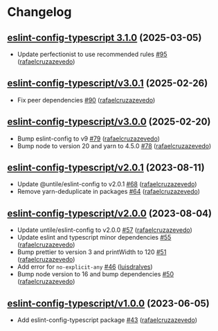 # Changelog

## [eslint-config-typescript 3.1.0](https://github.com/untile/js-configs/releases/tag/eslint-config-typescript/3.1.0) (2025-03-05)
- Update perfectionist to use recommended rules [\#95](https://github.com/untile/js-configs/pull/95) ([rafaelcruzazevedo](https://github.com/rafaelcruzazevedo))

## [eslint-config-typescript/v3.0.1](https://github.com/untile/js-configs/releases/tag/eslint-config-typescript/v3.0.1) (2025-02-26)
- Fix peer dependencies [\#90](https://github.com/untile/js-configs/pull/90) ([rafaelcruzazevedo](https://github.com/rafaelcruzazevedo))

## [eslint-config-typescript/v3.0.0](https://github.com/untile/js-configs/releases/tag/eslint-config-typescript/v3.0.0) (2025-02-20)
- Bump eslint-config to v9 [\#79](https://github.com/untile/js-configs/pull/79) ([rafaelcruzazevedo](https://github.com/rafaelcruzazevedo))
- Bump node to version 20 and yarn to 4.5.0 [\#78](https://github.com/untile/js-configs/pull/78) ([rafaelcruzazevedo](https://github.com/rafaelcruzazevedo))

## [eslint-config-typescript/v2.0.1](https://github.com/untile/js-configs/releases/tag/eslint-config-typescript/v2.0.1) (2023-08-11)
- Update @untile/eslint-config to v2.0.1 [\#68](https://github.com/untile/js-configs/pull/68) ([rafaelcruzazevedo](https://github.com/rafaelcruzazevedo))
- Remove yarn-deduplicate in packages [\#64](https://github.com/untile/js-configs/pull/64) ([rafaelcruzazevedo](https://github.com/rafaelcruzazevedo))

## [eslint-config-typescript/v2.0.0](https://github.com/untile/js-configs/releases/tag/eslint-config-typescript/v2.0.0) (2023-08-04)
- Update untile/eslint-config to v2.0.0 [\#57](https://github.com/untile/js-configs/pull/57) ([rafaelcruzazevedo](https://github.com/rafaelcruzazevedo))
- Update eslint and typescript minor dependencies [\#55](https://github.com/untile/js-configs/pull/55) ([rafaelcruzazevedo](https://github.com/rafaelcruzazevedo))
- Bump prettier to version 3 and printWidth to 120 [\#51](https://github.com/untile/js-configs/pull/51) ([rafaelcruzazevedo](https://github.com/rafaelcruzazevedo))
- Add error for `no-explicit-any` [\#46](https://github.com/untile/js-configs/pull/46) ([luisdralves](https://github.com/luisdralves))
- Bump node version to 16 and bump dependencies [\#50](https://github.com/untile/js-configs/pull/50) ([rafaelcruzazevedo](https://github.com/rafaelcruzazevedo))

## [eslint-config-typescript/v1.0.0](https://github.com/untile/js-configs/releases/tag/eslint-config-typescript/v1.0.0) (2023-06-05)
- Add eslint-config-typescript package [\#43](https://github.com/untile/js-configs/pull/43) ([rafaelcruzazevedo](https://github.com/rafaelcruzazevedo))
